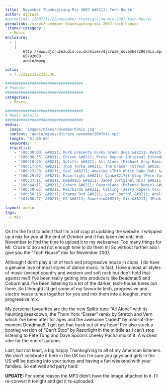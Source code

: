 ```yaml
---
title: 'November Thanksgiving Mix 2007 &#8211; Tech House'
author: djcruze
#permalink: /2007/11/22/november-thanksgiving-mix-2007-tech-house/
permalink: /mixes/november-thanksgiving-mix-2007-tech-house/
'itunes:category':
  - Music
enclosure:
  - |
    |
        http://www.djcruzeaudio.co.uk/mixes/djcruze_november2007mix.mp3
        65792000
        audio/mpeg

votio:
  - 7.7222222222222,36,

###################################
# Podcast
###################################
categories:
  - Mixes

###################################
# Media details
###################################
media:
  image: 'images/mixes/november07mix.jpg'
  content: 'audio/mixes/djcruze_november2007mix.mp3'
  length: '01:00:00'
  keywords: ''
  tracklist:
    - '[00:00:00] &#8211; Murk presents Funky Green Dogs &#8211; Reach For Me (TV Rock &#038; Dirty South Remix) &#8211; CR2'
    - '[00:06:35] &#8211; Edison &#8211; Press Repeat (Original Extended Mix) &#8211; Rebirth'
    - '[00:10:46] &#8211; Splittr &#8211; All Alone (Michael Gray Remix) &#8211; Eye Industries'
    - '[00:17:04] &#8211; Thom Yorke &#8211; The Eraser (Strech &#038; Vern Edit) &#8211; White'
    - '[00:23:23] &#8211; Seal &#8211; Amazing (Thin White Duke Dub) &#8211; Warner Bros.'
    - '[00:29:02] &#8211; Razorlight &#8211; Can&#8217;t Stop (Pete Tong and Dave Spoon Pure Pacha Mix) &#8211; White'
    - '[00:37:11] &#8211; Deadmau5 &#8211; Jaded (Original Mix) &#8211; Mau5trap'
    - '[00:44:11] &#8211; Coburn &#8211; Razorblade (Malente Remix) &#8211; Ego'
    - '[00:50:05] &#8211; Rairbirds &#8211; Calling (Jerry Ropero Vox) &#8211; One Little Indian'
    - '[00:56:16] &#8211; Orange Bud &#8211; Lose Control &#8211; Analyzed Records'
    - '[01:00:27] &#8211; H2 &#8211; Somethin&#8217; Sik &#8211; JFunk'

layout: audio
tags:
  - mix
---
```


Ok I&#8217;m the first to admit that I&#8217;m a bit crap at updating the website. I whipped up a mix for you at the end of October and it has taken me until mid November to find the time to upload it to my webserver. Too many things for Mr. Cruze to do and not enough time to do them in! So without further ado I give you the &#8220;Tech House&#8221; mix for November 2007.

Although I don&#8217;t play a lot of tech and progressive house in clubs, I do have a genuine love of most styles of dance music. In fact, I love almost all styles of music (except country and western and soft rock but don&#8217;t hold that against me!) I&#8217;ve been really getting into producers like Deadmau5 and Coburn and I&#8217;ve been listening to a lot of the darker, tech-house tunes out there. So I thought I&#8217;d get some of my favourite tech, progressive and electro house tunes together for you and mix them into a tougher, more progressive mix.

My personal favourites are the the new Splittr tune &#8220;All Alone&#8221; with its haunting breakdown, the Thom York &#8220;Eraser&#8221; remix by Stretch and Vern which I&#8217;ve been after for ages and the awesome &#8220;Jaded&#8221; by man-of-the-moment Deadmau5. I get get that track out of my head! I&#8217;ve also stuck a bootleg version of &#8220;Can&#8217;t Stop&#8221; by Razorlight in the middle as I can&#8217;t stop listening to Pete Tong and Dave Spoon&#8217;s cheeky Pacha mix of it. A wicked vibe for the end of autumn.

Last, but not least, a big happy Thanksgiving to all of my American listeners. We don&#8217;t celebrate it here in the UK but I&#8217;m sure you guys and girls in the US will be tucking into your turkey and having a fun weekend with your families. So eat well and party hard!

**UPDATE:** For some reason the MP3 didn&#8217;t have the image attached to it. I&#8217;ll re-convert it tonight and get it re-uploaded.
